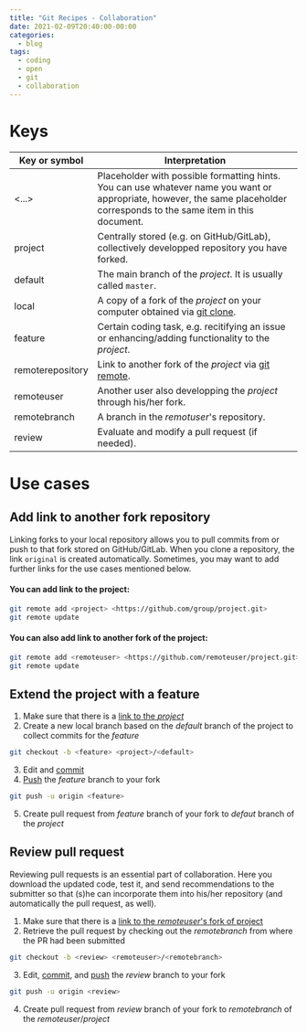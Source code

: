 ```yaml
---
title: "Git Recipes - Collaboration"
date: 2021-02-09T20:40:00-00:00
categories:
  - blog
tags:
  - coding
  - open
  - git
  - collaboration
---
```


# Keys
| Key or symbol | Interpretation |
| ---------------| -------------- |
| <...>            | Placeholder with possible formatting hints. You can use whatever name you want or appropriate, however, the same placeholder corresponds to the same item in this document. |
| project          | Centrally stored (e.g. on GitHub/GitLab), collectively developped repository you have forked. |
| default          | The main branch of the *project*. It is usually called `master`. |
| local            | A copy of a fork of the *project* on your computer obtained via [git clone](https://www.atlassian.com/git/tutorials/setting-up-a-repository/git-clone). |
| feature          | Certain coding task, e.g. recitifying an issue or enhancing/adding functionality to the *project*. |
| remoterepository | Link to another fork of the *project* via [git remote](https://www.atlassian.com/git/tutorials/syncing). |
| remoteuser       | Another user also developping the *project* through his/her fork. |
| remotebranch     | A branch in the *remotuser*'s repository. |
| review           | Evaluate and modify a pull request (if needed). |


# Use cases

## Add link to another fork repository
Linking forks to your local repository allows you to pull commits from or push to that fork stored on GitHub/GitLab. When you clone a repository, the link `original` is created automatically. Sometimes, you may want to add further links for the use cases mentioned below.
#### You can add link to the project:
```bash
git remote add <project> <https://github.com/group/project.git>
git remote update
```
#### You can also add link to another fork of the project:
```bash
git remote add <remoteuser> <https://github.com/remoteuser/project.git>
git remote update
```

## Extend the project with a feature
1. Make sure that there is a [link to the *project*](#you-can-add-link-to-the-project)
2. Create a new local branch based on the *default* branch of the project to collect commits for the *feature*
```bash
git checkout -b <feature> <project>/<default>
```
3. Edit and [commit](https://www.atlassian.com/git/tutorials/saving-changes/git-commit)
4. [Push](https://www.atlassian.com/git/tutorials/syncing/git-push) the *feature* branch to your fork 
```bash
git push -u origin <feature>
```
5. Create pull request from *feature* branch of your fork to *defaut* branch of the *project*

## Review pull request
Reviewing pull requests is an essential part of collaboration. Here you download the updated code, test it, and send recommendations to the submitter so that (s)he can incorporate them into his/her repository (and automatically the pull request, as well).
1. Make sure that there is a [link to the *remoteuser*'s fork of project](#you-can-also-add-link-to-another-fork-of-the-project)
2. Retrieve the pull request by checking out the *remotebranch* from where the PR had been submitted
```bash
git checkout -b <review> <remoteuser>/<remotebranch>
```
3. Edit, [commit](https://www.atlassian.com/git/tutorials/saving-changes/git-commit), and [push](https://www.atlassian.com/git/tutorials/syncing/git-push) the *review* branch to your fork 
```bash
git push -u origin <review>
```
4. Create pull request from *review* branch of your fork to *remotebranch* of the *remoteuser*/*project*
